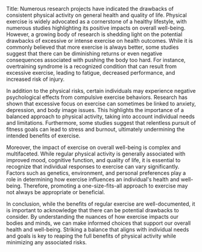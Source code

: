 Title: Numerous research projects have indicated the drawbacks of consistent physical activity on general health and quality of life.
Physical exercise is widely advocated as a cornerstone of a healthy lifestyle, with numerous studies highlighting its positive impacts on overall well-being. However, a growing body of research is shedding light on the potential drawbacks of excessive or intense exercise on health outcomes. While it is commonly believed that more exercise is always better, some studies suggest that there can be diminishing returns or even negative consequences associated with pushing the body too hard. For instance, overtraining syndrome is a recognized condition that can result from excessive exercise, leading to fatigue, decreased performance, and increased risk of injury.

In addition to the physical risks, certain individuals may experience negative psychological effects from compulsive exercise behaviors. Research has shown that excessive focus on exercise can sometimes be linked to anxiety, depression, and body image issues. This highlights the importance of a balanced approach to physical activity, taking into account individual needs and limitations. Furthermore, some studies suggest that relentless pursuit of fitness goals can lead to stress and burnout, ultimately undermining the intended benefits of exercise.

Moreover, the impact of exercise on overall well-being is complex and multifaceted. While regular physical activity is generally associated with improved mood, cognitive function, and quality of life, it is essential to recognize that individual responses to exercise can vary significantly. Factors such as genetics, environment, and personal preferences play a role in determining how exercise influences an individual's health and well-being. Therefore, promoting a one-size-fits-all approach to exercise may not always be appropriate or beneficial.

In conclusion, while the benefits of regular exercise are well-documented, it is important to acknowledge that there can be potential drawbacks to consider. By understanding the nuances of how exercise impacts our bodies and minds, we can make informed choices that support our overall health and well-being. Striking a balance that aligns with individual needs and goals is key to reaping the full benefits of physical activity while minimizing any associated risks.
